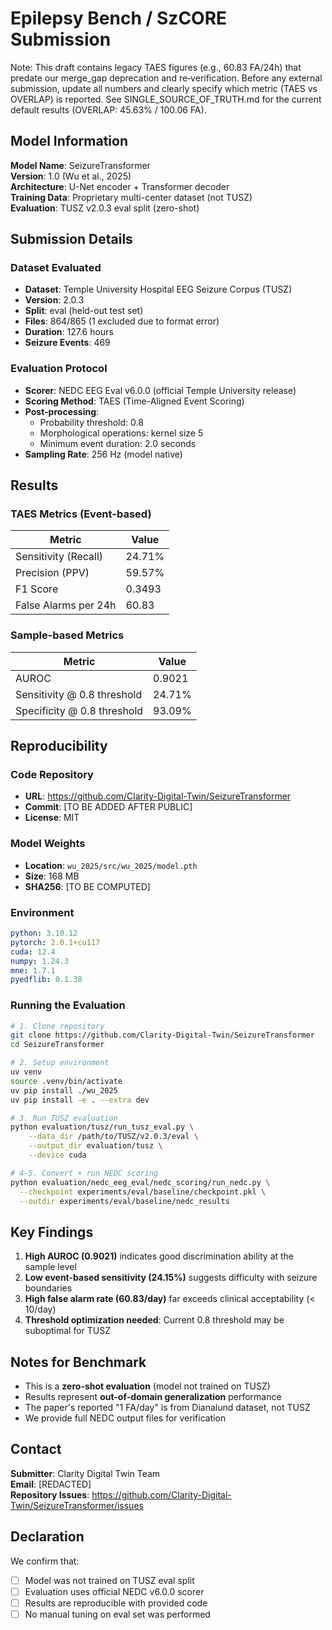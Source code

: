 # Epilepsy Bench / SzCORE Submission

Note: This draft contains legacy TAES figures (e.g., 60.83 FA/24h) that predate our merge_gap deprecation and re‑verification. Before any external submission, update all numbers and clearly specify which metric (TAES vs OVERLAP) is reported. See SINGLE_SOURCE_OF_TRUTH.md for the current default results (OVERLAP: 45.63% / 100.06 FA).

## Model Information

**Model Name**: SeizureTransformer  
**Version**: 1.0 (Wu et al., 2025)  
**Architecture**: U-Net encoder + Transformer decoder  
**Training Data**: Proprietary multi-center dataset (not TUSZ)  
**Evaluation**: TUSZ v2.0.3 eval split (zero-shot)  

## Submission Details

### Dataset Evaluated
- **Dataset**: Temple University Hospital EEG Seizure Corpus (TUSZ)
- **Version**: 2.0.3
- **Split**: eval (held-out test set)
- **Files**: 864/865 (1 excluded due to format error)
- **Duration**: 127.6 hours
- **Seizure Events**: 469

### Evaluation Protocol
- **Scorer**: NEDC EEG Eval v6.0.0 (official Temple University release)
- **Scoring Method**: TAES (Time-Aligned Event Scoring)
- **Post-processing**:
  - Probability threshold: 0.8
  - Morphological operations: kernel size 5
  - Minimum event duration: 2.0 seconds
- **Sampling Rate**: 256 Hz (model native)

## Results

### TAES Metrics (Event-based)
| Metric | Value |
|--------|-------|
| Sensitivity (Recall) | 24.71% |
| Precision (PPV) | 59.57% |
| F1 Score | 0.3493 |
| False Alarms per 24h | 60.83 |

### Sample-based Metrics
| Metric | Value |
|--------|-------|
| AUROC | 0.9021 |
| Sensitivity @ 0.8 threshold | 24.71% |
| Specificity @ 0.8 threshold | 93.09% |

## Reproducibility

### Code Repository
- **URL**: https://github.com/Clarity-Digital-Twin/SeizureTransformer
- **Commit**: [TO BE ADDED AFTER PUBLIC]
- **License**: MIT

### Model Weights
- **Location**: `wu_2025/src/wu_2025/model.pth`
- **Size**: 168 MB
- **SHA256**: [TO BE COMPUTED]

### Environment
```yaml
python: 3.10.12
pytorch: 2.0.1+cu117
cuda: 12.4
numpy: 1.24.3
mne: 1.7.1
pyedflib: 0.1.38
```

### Running the Evaluation
```bash
# 1. Clone repository
git clone https://github.com/Clarity-Digital-Twin/SeizureTransformer
cd SeizureTransformer

# 2. Setup environment
uv venv
source .venv/bin/activate
uv pip install ./wu_2025
uv pip install -e . --extra dev

# 3. Run TUSZ evaluation
python evaluation/tusz/run_tusz_eval.py \
    --data_dir /path/to/TUSZ/v2.0.3/eval \
    --output_dir evaluation/tusz \
    --device cuda

# 4-5. Convert + run NEDC scoring
python evaluation/nedc_eeg_eval/nedc_scoring/run_nedc.py \
  --checkpoint experiments/eval/baseline/checkpoint.pkl \
  --outdir experiments/eval/baseline/nedc_results
```

## Key Findings

1. **High AUROC (0.9021)** indicates good discrimination ability at the sample level
2. **Low event-based sensitivity (24.15%)** suggests difficulty with seizure boundaries
3. **High false alarm rate (60.83/day)** far exceeds clinical acceptability (< 10/day)
4. **Threshold optimization needed**: Current 0.8 threshold may be suboptimal for TUSZ

## Notes for Benchmark

- This is a **zero-shot evaluation** (model not trained on TUSZ)
- Results represent **out-of-domain generalization** performance
- The paper's reported "1 FA/day" is from Dianalund dataset, not TUSZ
- We provide full NEDC output files for verification

## Contact

**Submitter**: Clarity Digital Twin Team  
**Email**: [REDACTED]  
**Repository Issues**: https://github.com/Clarity-Digital-Twin/SeizureTransformer/issues

## Declaration

We confirm that:
- [ ] Model was not trained on TUSZ eval split
- [ ] Evaluation uses official NEDC v6.0.0 scorer
- [ ] Results are reproducible with provided code
- [ ] No manual tuning on eval set was performed
